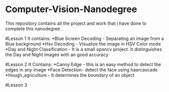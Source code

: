 # Computer-Vision-Nanodegree
This repository contains all the project and work that i have done to complete this nanodegree .


#Lesson 1 
It contains:
*Blue Screen Decoding - Separating an image from a Blue background
*Hsv Decoding  - Visualize the image in HSV Color mode
*Day and Night Classification - It is a small opencv project. It distinguishes the Day and Night images with an good accuracy

#Lesson 2 
It Contains:
*Canny Edge - this is an easy method to detect the edges in any image
*Face Detection-  detect the face using haarcascade
*Hough_agriculture - It determines the boundary of an object

#Lesson 3
